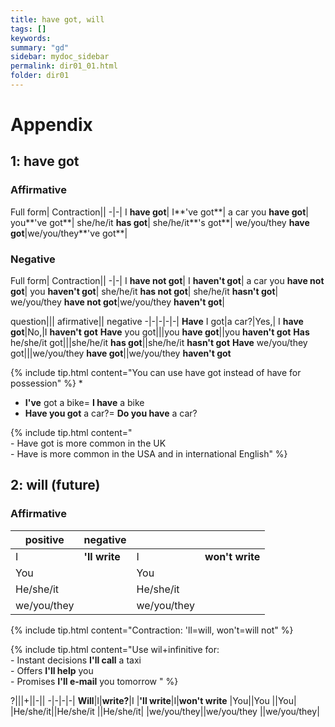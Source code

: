```yaml
---
title: have got, will
tags: []
keywords:
summary: "gd"
sidebar: mydoc_sidebar
permalink: dir01_01.html
folder: dir01
---
```


# Appendix

## 1: have got

### Affirmative

Full form| Contraction||
-|-|
I **have got**|			I**'ve got**|	a car
you **have got**|		you**'ve got**|
she/he/it **has got**|	she/he/it**'s got**|
we/you/they **have got**|we/you/they**'ve got**|


### Negative

Full form| Contraction||
-|-|
I **have not got**|			I **haven't got**|	a car
you **have not got**|		you **haven't got**|
she/he/it **has not got**|	she/he/it **hasn't got**|
we/you/they **have not got**|we/you/they **haven't got**|

question||| afirmative|| negative
-|-|-|-|-|
**Have** I got|a car?|Yes,| I **have got**|No,|I **haven't got**
**Have** you got|||you **have got**||you **haven't got**
**Has** he/she/it got|||she/he/it **has got**||she/he/it **hasn't got**
**Have** we/you/they got|||we/you/they **have got**||we/you/they **haven't got**

{% include tip.html content="You can use have got instead of have for possession" %}
* 
- **I've** got a bike= **I have** a bike
- **Have you got** a car?= **Do you have** a car?

{% include tip.html content="
<br> - Have got is more common in the UK
<br> - Have is more common in the USA and in international English" %}


## 2: will (future)

### Affirmative


positive|negative|||
-|-|-|-|
I |**'ll write**|I|**won't write**|
You				||You||
He/she/it		||He/she/it||
we/you/they		||we/you/they||

{% include tip.html content="Contraction: 'll=will, won't=will not" %}

{% include tip.html content="Use wil+infinitive for:
<br>- Instant decisions **I'll call** a taxi
<br>- Offers  **I'll help** you
<br>- Promises **I'll e-mail** you tomorrow
" %}

?|||+||-||
-|-|-|-|
**Will**|I|**write?**|I |**'ll write**|I|**won't write**
|You||You				||You|
|He/she/it||He/she/it		||He/she/it|
|we/you/they||we/you/they		||we/you/they|
